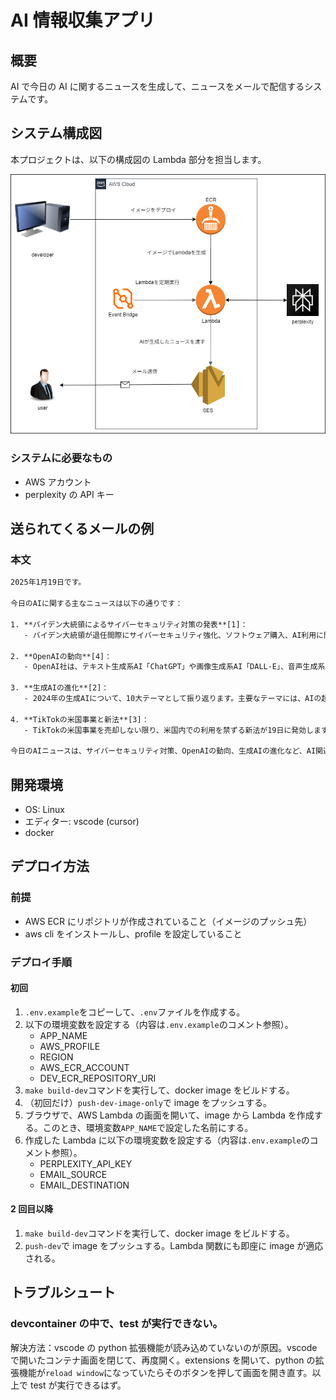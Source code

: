 # AI 情報収集アプリ

## 概要

AI で今日の AI に関するニュースを生成して、ニュースをメールで配信するシステムです。

## システム構成図

本プロジェクトは、以下の構成図の Lambda 部分を担当します。

![システム構成図](./assets/system_configuration.png)

### システムに必要なもの

-   AWS アカウント
-   perplexity の API キー

## 送られてくるメールの例

### 本文

```txt
2025年1月19日です。

今日のAIに関する主なニュースは以下の通りです：

1. **バイデン大統領によるサイバーセキュリティ対策の発表**[1]：
   - バイデン大統領が退任間際にサイバーセキュリティ強化、ソフトウェア購入、AI利用に関する包括的な大統領令を発表しました。これにより連邦機関のサイバーセキュリティ強化が図られ、AIの防衛分野での活用が模索され、サイバー攻撃への制裁基準が引き下げられます。

2. **OpenAIの動向**[4]：
   - OpenAI社は、テキスト生成系AI「ChatGPT」や画像生成系AI「DALL-E」、音声生成系AI「Whisper」などのAIモデルを開発・公開しています。最近ではCEOであるサム・アルトマン氏の解任や社長の辞任により、混乱の渦中であることが報道されています。

3. **生成AIの進化**[2]：
   - 2024年の生成AIについて、10大テーマとして振り返ります。主要なテーマには、AIの超進化、生成AI価格競争の激化、生成AIツールの独自進化、企業での基本ツール化、そしてマルチモーダルの本格化などがあります。

4. **TikTokの米国事業と新法**[3]：
   - TikTokの米国事業を売却しない限り、米国内での利用を禁ずる新法が19日に発効します。パープレキシティはAIによる検索ツールを開発しています。

今日のAIニュースは、サイバーセキュリティ対策、OpenAIの動向、生成AIの進化など、AI関連の重要な話題を中心に広がっています。
```

## 開発環境

-   OS: Linux
-   エディター: vscode (cursor)
-   docker

<!-- TODO: devcontainreでのテスト方法を書く -->

## デプロイ方法

### 前提

-   AWS ECR にリポジトリが作成されていること（イメージのプッシュ先）
-   aws cli をインストールし、profile を設定していること

### デプロイ手順

#### 初回

1. `.env.example`をコピーして、`.env`ファイルを作成する。
1. 以下の環境変数を設定する（内容は`.env.example`のコメント参照）。
    - APP_NAME
    - AWS_PROFILE
    - REGION
    - AWS_ECR_ACCOUNT
    - DEV_ECR_REPOSITORY_URI
1. `make build-dev`コマンドを実行して、docker image をビルドする。
1. （初回だけ）`push-dev-image-only`で image をプッシュする。
1. ブラウザで、AWS Lambda の画面を開いて、image から Lambda を作成する。このとき、環境変数`APP_NAME`で設定した名前にする。
1. 作成した Lambda に以下の環境変数を設定する（内容は`.env.example`のコメント参照）。
    - PERPLEXITY_API_KEY
    - EMAIL_SOURCE
    - EMAIL_DESTINATION

#### 2 回目以降

1. `make build-dev`コマンドを実行して、docker image をビルドする。
1. `push-dev`で image をプッシュする。Lambda 関数にも即座に image が適応される。

## トラブルシュート

### devcontainer の中で、test が実行できない。

解決方法：vscode の python 拡張機能が読み込めていないのが原因。vscode で開いたコンテナ画面を閉じて、再度開く。extensions を開いて、python の拡張機能が`reload window`になっていたらそのボタンを押して画面を開き直す。以上で test が実行できるはず。
